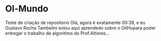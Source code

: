 # Ol-Mundo
Teste de criação de repositorio
Olá, agora é exatamente 00:39, e eu Gustavo Rocha Tambelini estou aqui aprendedo sobre  o GitHupara poder entregar o trabalho de algoritimo do Prof:Altieres... 
